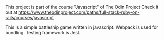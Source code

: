 This project is part of the course "Javascript" of The Odin Project
Check it out at https://www.theodinproject.com/paths/full-stack-ruby-on-rails/courses/javascript

This is a simple battleship game written in javascript. Webpack is used for bundling. Testing framework is Jest. 